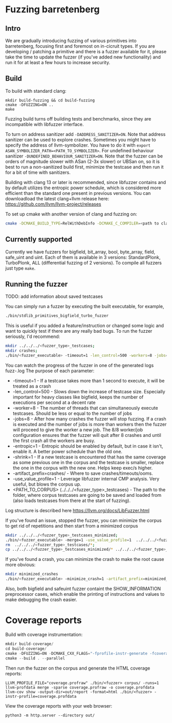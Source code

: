 # Fuzzing barretenberg
## Intro
We are gradually introducing fuzzing of various primitives into barretenberg, focusing first and foremost on in-cicruit types. If you are developing / patching a primitive and there is a fuzzer available for it, please take the time to update the fuzzer (if you've added new functionality) and run it for at least a few hours to increase security.

## Build

To build with standard clang:
```
mkdir build-fuzzing && cd build-fuzzing
cmake -DFUZZING=ON ..
make
```
Fuzzing build turns off building tests and benchmarks, since they are incompatible with libfuzzer interface.

To turn on address sanitizer add `-DADDRESS_SANITIZER=ON`. Note that address sanitizer can be used to explore crashes.
Sometimes you might have to specify the address of llvm-symbolizer. You have to do it with `export ASAN_SYMBOLIZER_PATH=<PATH_TO_SYMBOLIZER>`.
For undefined behaviour sanitizer `-DUNDEFINED_BEHAVIOUR_SANITIZER=ON`.
Note that the fuzzer can be orders of magnitude slower with ASan (2-3x slower) or UBSan on, so it is best to run a non-sanitized build first, minimize the testcase and then run it for a bit of time with sanitizers.

Building with clang 13 or later is recommended, since libfuzzer contains and by default utilizes the entropic power schedule, which is considered more efficient
than the standard one present in previous versions.
You can downloadload the latest clang+llvm release here: https://github.com/llvm/llvm-project/releases

To set up cmake with another version of clang and fuzzing on:

```bash
cmake -DCMAKE_BUILD_TYPE=RelWithDebInfo -DCMAKE_C_COMPILER=<path to clang> -DCMAKE_CXX_COMPILER=<path to clang++> -DFUZZING=ON  ..
```

## Currently supported
Currently we have fuzzers for bigfield, bit_array, bool, byte_array, field, safe_uint and uint. Each of them is available in 3 versions: StandardPlonk, TurboPlonk, ALL (differential fuzzing of 2 versions).
To compile all fuzzers just type `make`.
## Running the fuzzer
TODO: add information about saved testcases

You can simply run a fuzzer by executing the built executable, for example,
```bash
./bin/stdlib_primitives_bigfield_turbo_fuzzer
```
This is useful if you added a feature/instruction or changed some logic and want to quickly test if there are any really bad bugs.
To run the fuzzer seriously, I'd recommend:
```bash
mkdir ../../../<fuzzer_type>_testcases;
mkdir crashes;
./bin/<fuzzer_executable> -timeout=1 -len_control=500 -workers=8 -jobs=8 -entropic=1 -shrink=1 -artifact_prefix=crashes/ -use_value_profile=1 ../../../<fuzzer_type>_testcases
```
You can watch the progress of the fuzzer in one of the generated logs fuzz-<number>.log
The purpose of each parameter:
+ -timeout=1 - If a testcase takes more than 1 second to execute, it will be treated as a crash
+ -len_control=500 - Slows down the increase of testcase size. Especially important for heavy classes like bigfield, keeps the number of executions per second at a decent rate
+ -worker=8 - The number of threads that can simultaneously execute testcases. Should be less or equal to the number of jobs
+ -jobs=8 - After how many crashes the fuzzer will stop fuzzing. If a crash is executed and the number of jobs is more than workers then the fuzzer will proceed to give the worker a new job. The 8/8 worker/job configuration ensures that the fuzzer will quit after 8 crashes and until the first crash all the workers are busy.
+ -entropic=1 - Entropic should be enabled by default, but in case it isn't, enable it. A better power schedule than the old one.
+ -shrink=1 - If a new testcase is encountered that has the same coverage as some previous one in the corpus and the testcase is smaller, replace the one in the corpus with the new one. Helps keep exec/s higher.
+ -artifact_prefix=crashes/ - Where to save crashes/timeouts/ooms.
+ -use_value_profile=1 - Leverage libfuzzer internal CMP analysis. Very useful, but blows the corpus up.
+ <PATH_TO_CORPUS> (../../../<fuzzer_type>_testcases) - The path to the folder, where corpus testcases are going to be saved and loaded from (also loads testcases from there at the start of fuzzing).

Log structure is described here   https://llvm.org/docs/LibFuzzer.html

If you've found an issue, stopped the fuzzer, you can minimize the corpus to get rid of repetitions and then start from a minimized corpus

```bash
mkdir ../../../<fuzzer_type>_testcases_minimized;
./bin/<fuzzer_executable> -merge=1 -use_value_profile=1  ../../../<fuzzer_type>_testcases_minimized ../../../<fuzzer_type>_testcases;
rm  ../../../<fuzzer_type>_testcases/*;
cp ../../../<fuzzer_type>_testcases_minimized/* ../../../<fuzzer_type>_testcases;
```

If you've found a crash, you can minimize the crash to make the root cause more obvious:
```bash
mkdir minimized_crashes
./bin/<fuzzer_executable> -minimize_crash=1 -artifact_prefix=minimized_crashes <crash_file>
```
Also, both bigfield and safeuint fuzzer containt the SHOW_INFORMATION preprocessor cases, which enable the printing of instructions and values to make debugging the crash easier.

# Coverage reports

Build with coverage instrumentation:

```cpp
mkdir build-coverage/
cd build-coverage/
cmake -DFUZZING=ON -DCMAKE_CXX_FLAGS="-fprofile-instr-generate -fcoverage-mapping" ..
cmake --build . --parallel
```

Then run the fuzzer on the corpus and generate the HTML coverage reports:

```
LLVM_PROFILE_FILE="coverage.profraw" ./bin/<fuzzer> corpus/ -runs=1
llvm-profdata merge -sparse coverage.profraw -o coverage.profdata
llvm-cov show -output-dir=out/report -format=html ./bin/<fuzzer> -instr-profile=coverage.profdata
```

View the coverage reports with your web browser:

```
python3 -m http.server --directory out/
```
